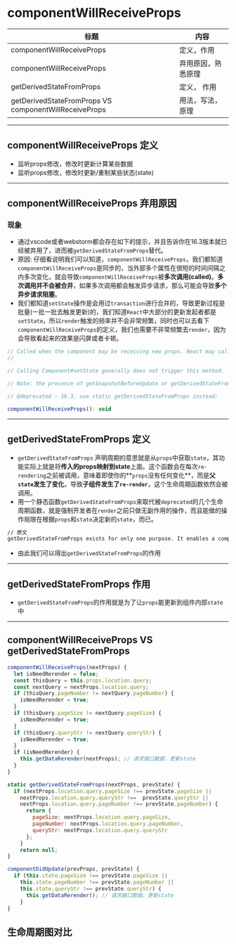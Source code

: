 # componentWillReceiveProps

| 标题 | 内容 |
| --- | --- |
| componentWillReceiveProps | 定义，作用 |
| componentWillReceiveProps | 弃用原因，熟悉原理 |
| getDerivedStateFromProps | 定义， 作用 |
| getDerivedStateFromProps VS componentWillReceiveProps | 用法，写法，原理 |

------

## componentWillReceiveProps 定义

- 监听props修改，修改时更新计算某些数据
- 监听props修改，修改时更新/重制某些状态(state)

------

## componentWillReceiveProps 弃用原因

### 现象

- 通过vscode或者webstorm都会存在如下的提示，并且告诉你在16.3版本就已经被弃用了，进而被`getDerivedStateFromProps`替代。
- 原因: 仔细看说明我们可以知道，`componentWillReceiveProps`，我们都知道`componentWillReceiveProps`是同步的，当外部多个属性在很短的时间间隔之内多次变化，就会导致`componentWillReceiveProps`被**多次调用(called)**。**多次调用并不会被合并**，如果多次调用都会触发异步请求，那么可能会导致**多个异步请求阻塞**。
- 我们都知道`setState`操作是会用过`transaction`进行合并的，导致更新过程是批量(一批一批去触发更新)的，我们知道`React`中大部分的更新发起者都是`setState`，所以`render`触发的频率并不会非常频繁，同时也可以去看下`componentWillReceiveProps`的定义，我们也需要不非常频繁去`render`，因为会导致看起来的效果是闪屏或者卡顿。

```javascript
// Called when the component may be receiving new props. React may call this even if props have not changed, so be sure to compare new and existing props if you only want to handle changes.
// 

// Calling Component#setState generally does not trigger this method.

// Note: the presence of getSnapshotBeforeUpdate or getDerivedStateFromProps prevents this from being invoked.

// @deprecated — 16.3, use static getDerivedStateFromProps instead;

componentWillReceiveProps(): void
```

------


## getDerivedStateFromProps 定义

- `getDerivedStateFromProps` 声明周期的意思就是从`props`中获取`state`，其功能实际上就是将**传入的props映射到state**上面。这个函数会在每次`re-rendering`之前被调用，意味着即使你的**`props`没有任何变化**，而是**父`state`发生了变化**，导致**子组件发生了`re-render`**，这个生命周期函数依然会被调用。
-  用一个静态函数`getDerivedStateFromProps`来取代被`deprecated`的几个生命周期函数，就是强制开发者在`render`之前只做无副作用的操作，而且能做的操作局限在根据`props`和`state`决定新的`state`，而已。

```md
// 原文
getDerivedStateFromProps exists for only one purpose. It enables a component to update its internal state as the result of changes in props.
```

- 由此我们可以得出`getDerivedStateFromProps`的作用

------

## getDerivedStateFromProps 作用

- `getDerivedStateFromProps`的作用就是为了让`props`能更新到组件内部`state`中

------

## componentWillReceiveProps VS getDerivedStateFromProps

```javascript
componentWillReceiveProps(nextProps) {
  let isNeedRerender = false;
  const thisQuery = this.props.location.query;
  const nextQuery = nextProps.location.query;
  if (thisQuery.pageNumber != nextQuery.pageNumber) {
    isNeedRerender = true;
  }
  if (thisQuery.pageSize != nextQuery.pageSize) {
    isNeedRerender = true;
  }
  if (thisQuery.queryStr != nextQuery.queryStr) {
    isNeedRerender = true;
  }
  if (isNeedRerender) {
    this.getDataRerender(nextProps); // 请求接口数据，更新state
  }
}
```

```javascript
static getDerivedStateFromProps(nextProps, prevState) {
  if (nextProps.location.query.pageSize !== prevState.pageSize ||
    nextProps.location.query.queryStr !==  prevState.queryStr ||
    nextProps.location.query.pageNumber !== prevState.pageNumber) {
      return {
        pageSize: nextProps.location.query.pageSize,
        pageNumber: nextProps.location.query.pageNumber,
        queryStr: nextProps.location.query.queryStr
      };
    }
    return null;
}

componentDidUpdate(prevProps, prevState) {
  if (this.state.pageSize !== prevState.pageSize || 
    this.state.pageNumber !== prevState.pageNumber ||
    this.state.queryStr !== prevState.queryStr) {
      this.getDataRerender(); // 请求接口数据，更新state
    }
}
```

## 生命周期图对比

